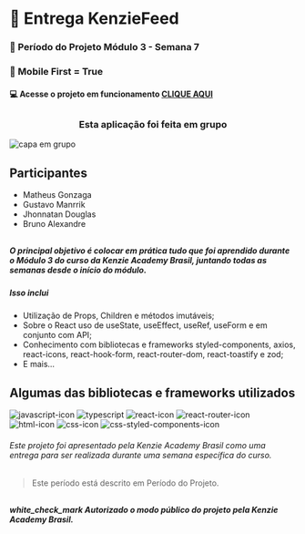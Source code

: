 # 🏁 Entrega KenzieFeed

### :date: Período do Projeto Módulo 3 - Semana 7
### :iphone: Mobile First = True
#### :computer: Acesse o projeto em funcionamento [CLIQUE AQUI](httpswww.aindaestaemdesenvolvimentooprojetofinaldakenziefeed.com.br) 

## 

<h3 align="center">
  Esta aplicação foi feita em grupo
</h3>

<div>
  <img src="https://i.ibb.co/qFdzrkY/tamanhos-de-imagem-de-midia-social-1024x512.png" alt="capa em grupo" />
</div>


## Participantes

<ul>
  <li>Matheus Gonzaga</li>
  <li>Gustavo Manrrik</li>
  <li>Jhonnatan Douglas</li>
  <li>Bruno Alexandre</li>
</ul>

## 

##### O principal objetivo é colocar em prática tudo que foi aprendido durante o Módulo 3 do curso da Kenzie Academy Brasil, juntando todas as semanas desde o início do módulo.
##### Isso inclui

<ul>
<li>Utilização de Props, Children e métodos imutáveis;</li>
<li>Sobre o React uso de useState, useEffect, useRef, useForm e em conjunto com API;</li>
<li>Conhecimento com bibliotecas e frameworks styled-components, axios, react-icons, react-hook-form, react-router-dom, react-toastify e zod;</li>
<li>E mais...</li>
</ul>

## Algumas das bibliotecas e frameworks utilizados

<div>
    <img src="https://img.shields.io/badge/JavaScript-F7DF1E?style=for-the-badge&logo=javascript&logoColor=black" alt="javascript-icon">
    <img src="https://img.shields.io/badge/TypeScript-007ACC?style=for-the-badge&logo=typescript&logoColor=white" alt="typescript">
    <img src="https://img.shields.io/badge/React-20232A?style=for-the-badge&logo=react&logoColor=61DAFB" alt="react-icon">
    <img src="https://img.shields.io/badge/React_Router-CA4245?style=for-the-badge&logo=react-router&logoColor=white" alt="react-router-icon">
    <img src="https://img.shields.io/badge/HTML5-E34F26?style=for-the-badge&logo=html5&logoColor=white" alt="html-icon">
    <img src="https://img.shields.io/badge/CSS3-1572B6?style=for-the-badge&logo=css3&logoColor=white" alt="css-icon">
    <img src="https://img.shields.io/badge/styled--components-DB7093?style=for-the-badge&logo=styled-components&logoColor=white" alt="css-styled-components-icon">
</div>

###### Este projeto foi apresentado pela Kenzie Academy Brasil como uma entrega para ser realizada durante uma semana específica do curso.

> Este período está descrito em Período do Projeto.

##
##### white_check_mark Autorizado o modo público do projeto pela Kenzie Academy Brasil.